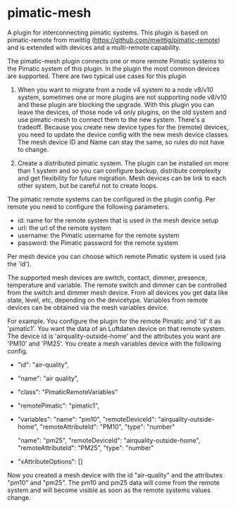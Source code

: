# pimatic-mesh
A plugin for interconnecting pimatic systems.
This plugin is based on pimatic-remote from mwittig (https://github.com/mwittig/pimatic-remote) and is extended with devices and a multi-remote capability.

The pimatic-mesh plugin connects one or more remote Pimatic systems to the Pimatic system of this plugin.
In the plugin the most common devices are supported.
There are two typical use cases for this plugin

1. When you want to migrate from a node v4 system to a node v8/v10 system, sometimes one or more plugins are not supporting node v8/v10 and these plugin are blocking the upgrade. With this plugin you can leave the devices, of those node v4 only plugins, on the old system and use pimatic-mesh to connect them to the new system. There's a tradeoff. Because you create new device types for the (remote) devices, you need to update the device config with the new mesh  device classes. The mesh device ID and Name can stay the same, so rules do not have to change.

2. Create a distributed pimatic system. The plugin can be installed on more than 1 system and so you can configure backup, distribute complexity and get flexibility for future migration. Mesh devices can be link to each other system, but be careful not to create loops.

The pimatic remote systems can be configured in the plugin config. Per remote you need to configure the following parameters.

* id: name for the remote system that is used in the mesh device setup
* url: the url of the remote system
* username: the Pimatic username for the remote system
* password: the Pimatic password for the remote system


Per mesh device you can choose which remote Pimatic system is used (via the 'id').

The supported mesh devices are switch, contact, dimmer, presence, temperature and variable. The remote switch and dimmer can be controlled from the switch and dimmer mesh device. From all devices you get data like state, level, etc, depending on the devicetype.
Variables from remote devices can be obtained via the mesh variables device.

For example.
You configure the plugin for the remote Pimatic and 'id' it as 'pimatic1'. You want the data of an Luftdaten device on that remote system. The device id is 'airquality-outside-home' and the attributes you want are 'PM10' and 'PM25'.
You create a mesh variables device with the following config.

- "id": "air-quality",
- "name": "air quality",
- "class": "PimaticRemoteVariables"
- "remotePimatic": "pimatic1",
- "variables":
    "name": "pm10",
    "remoteDeviceId": "airquality-outside-home",
    "remoteAttributeId": "PM10",
    "type": "number"

    "name": "pm25",
    "remoteDeviceId": "airquality-outside-home",
    "remoteAttributeId": "PM25",
    "type": "number"
- "xAttributeOptions": []

Now you created a mesh device with the id "air-quality" and the attributes "pm10" and "pm25".
The pm10 and pm25 data will come from the remote system and will become visible as soon as the remote systems values change.
